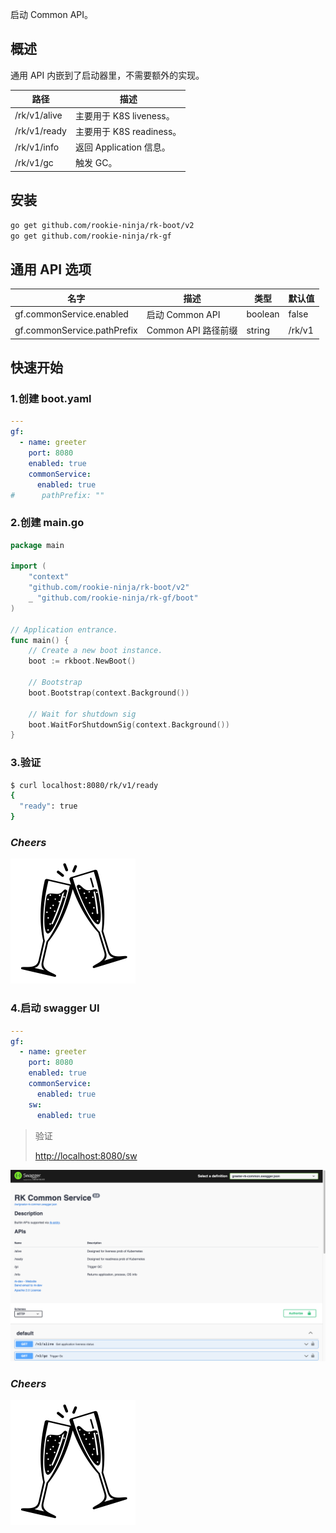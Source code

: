 启动 Common API。

## 概述
通用 API 内嵌到了启动器里，不需要额外的实现。

| 路径           | 描述                  |
|--------------|---------------------|
| /rk/v1/alive | 主要用于 K8S liveness。  |
| /rk/v1/ready | 主要用于 K8S readiness。 |
| /rk/v1/info  | 返回 Application 信息。  |
| /rk/v1/gc    | 触发 GC。              |

## 安装
```bash
go get github.com/rookie-ninja/rk-boot/v2
go get github.com/rookie-ninja/rk-gf
```

## 通用 API 选项
| 名字                           | 描述              | 类型      | 默认值    |
|------------------------------|-----------------|---------|--------|
| gf.commonService.enabled    | 启动 Common API   | boolean | false  |
| gf.commonService.pathPrefix | Common API 路径前缀 | string  | /rk/v1 |

## 快速开始
### 1.创建 boot.yaml
```yaml
---
gf:
  - name: greeter
    port: 8080
    enabled: true
    commonService:
      enabled: true
#      pathPrefix: ""
```

### 2.创建 main.go
```go
package main

import (
	"context"
    "github.com/rookie-ninja/rk-boot/v2"
    _ "github.com/rookie-ninja/rk-gf/boot"
)

// Application entrance.
func main() {
	// Create a new boot instance.
	boot := rkboot.NewBoot()

	// Bootstrap
	boot.Bootstrap(context.Background())

	// Wait for shutdown sig
	boot.WaitForShutdownSig(context.Background())
}
```

### 3.验证
```bash
$ curl localhost:8080/rk/v1/ready
{
  "ready": true
}
```

### _**Cheers**_
![](../../../img/user-guide/cheers.png)

### 4.启动 swagger UI
```yaml
---
gf:
  - name: greeter
    port: 8080
    enabled: true
    commonService:
      enabled: true
    sw:
      enabled: true
```

> 验证
>
> [http://localhost:8080/sw](http://localhost:8080/sw)

![sw-common](../../../img/user-guide/gin/basic/gin-sw-common.png)

### _**Cheers**_
![](../../../img/user-guide/cheers.png)


